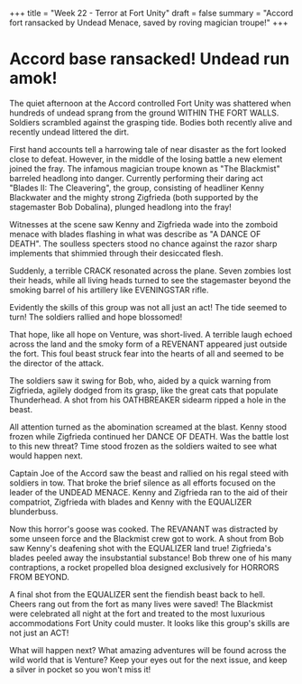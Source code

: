 +++
title = "Week 22 - Terror at Fort Unity"
draft = false
summary = "Accord fort ransacked by Undead Menace, saved by roving magician troupe!"
+++

# Accord base ransacked! Undead run amok!

The quiet afternoon at the Accord controlled Fort Unity was shattered when hundreds of undead sprang from the ground WITHIN THE FORT WALLS. Soldiers scrambled against the grasping tide. Bodies both recently alive and recently undead littered the dirt. 

First hand accounts tell a harrowing tale of near disaster as the fort looked close to defeat. However, in the middle of the losing battle a new element joined the fray. The infamous magician troupe known as "The Blackmist" barreled headlong into danger. Currently performing their daring act "Blades II: The Cleavering", the group, consisting of headliner Kenny Blackwater and the mighty strong Zigfrieda (both supported by the stagemaster Bob Dobalina), plunged headlong into the fray!

Witnesses at the scene saw Kenny and Zigfrieda wade into the zomboid menace with blades flashing in what was describe as "A DANCE OF DEATH". The soulless specters stood no chance against the razor sharp implements that shimmied through their desiccated flesh.

Suddenly, a terrible CRACK resonated across the plane. Seven zombies lost their heads, while all living heads turned to see the stagemaster beyond the smoking barrel of his artillery like EVENINGSTAR rifle.

Evidently the skills of this group was not all just an act! The tide seemed to turn! The soldiers rallied and hope blossomed!

That hope, like all hope on Venture, was short-lived. A terrible laugh echoed across the land and the smoky form of a REVENANT appeared just outside the fort. This foul beast struck fear into the hearts of all and seemed to be the director of the attack.

The soldiers saw it swing for Bob, who, aided by a quick warning from Zigfrieda, agilely dodged from its grasp, like the great cats that populate Thunderhead. A shot from his OATHBREAKER sidearm ripped a hole in the beast.

All attention turned as the abomination screamed at the blast. Kenny stood frozen while Zigfrieda continued her DANCE OF DEATH. Was the battle lost to this new threat? Time stood frozen as the soldiers waited to see what would happen next.

Captain Joe of the Accord saw the beast and rallied on his regal steed with soldiers in tow. That broke the brief silence as all efforts focused on the leader of the UNDEAD MENACE. Kenny and Zigfrieda ran to the aid of their compatriot, Zigfrieda with blades and Kenny with the EQUALIZER blunderbuss.

Now this horror's goose was cooked. The REVANANT was distracted by some unseen force and the Blackmist crew got to work. A shout from Bob saw Kenny's deafening shot with the EQUALIZER land true! Zigfrieda's blades peeled away the insubstantial substance! Bob threw one of his many contraptions, a rocket propelled bloa designed exclusively for HORRORS FROM BEYOND.

A final shot from the EQUALIZER sent the fiendish beast back to hell. Cheers rang out from the fort as many lives were saved! The Blackmist were celebrated all night at the fort and treated to the most luxurious accommodations Fort Unity could muster. It looks like this group's skills are not just an ACT!

What will happen next? What amazing adventures will be found across the wild world that is Venture? Keep your eyes out for the next issue, and keep a silver in pocket so you won't miss it!
